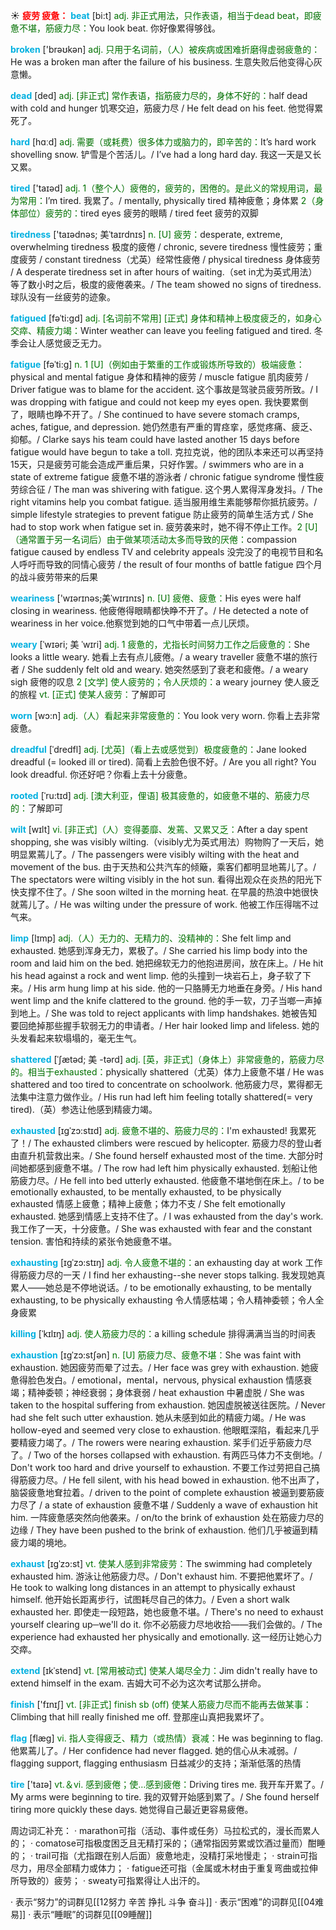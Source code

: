 ☀ <font color="red">**疲劳 疲惫：**</font>
<font color="sky blue">**beat**</font> [bi:t] 
<font color="rgb(227, 108, 9)">adj. 非正式用法，只作表语，相当于dead beat，即疲惫不堪，筋疲力尽：</font>You look beat. 你好像累得够戗。

<font color="sky blue">**broken**</font> ['brəʊkən] 
<font color="rgb(227, 108, 9)">adj. 只用于名词前，（人）被疾病或困难折磨得虚弱疲惫的：</font>He was a broken man after the failure of his business. 生意失败后他变得心灰意懒。

<font color="sky blue">**dead**</font> [ded] 
<font color="rgb(227, 108, 9)">adj. [非正式] 常作表语，指筋疲力尽的，身体不好的：</font>half dead with cold and hunger 饥寒交迫，筋疲力尽 / He felt dead on his feet. 他觉得累死了。

<font color="sky blue">**hard**</font> [hɑːd] 
<font color="rgb(227, 108, 9)">adj. 需要（或耗费）很多体力或脑力的，即辛苦的：</font>It’s hard work shovelling snow. 铲雪是个苦活儿。/ I’ve had a long hard day. 我这一天是又长又累。

<font color="sky blue">**tired**</font> ['taɪəd] 
<font color="rgb(227, 108, 9)">adj. 1（整个人）疲倦的，疲劳的，困倦的。是此义的常规用词，最为常用：</font>I’m tired. 我累了。/ mentally, physically tired 精神疲惫；身体累 <font color="rgb(227, 108, 9)">2（身体部位）疲劳的：</font>tired eyes 疲劳的眼睛 / tired feet 疲劳的双脚
                      
<font color="sky blue">**tiredness**</font> ['taɪədnəs; 美ˈtaɪrdnɪs]
<font color="rgb(227, 108, 9)">n. [U] 疲劳：</font>desperate, extreme, overwhelming tiredness 极度的疲倦 / chronic, severe tiredness 慢性疲劳；重度疲劳 / constant tiredness（尤英）经常性疲倦 / physical tiredness 身体疲劳 / A desperate tiredness set in after hours of waiting.（set in尤为英式用法）等了数小时之后，极度的疲倦袭来。/ The team showed no signs of tiredness. 球队没有一丝疲劳的迹象。

<font color="sky blue">**fatigued**</font> [fəˈti:gd]
<font color="rgb(227, 108, 9)">adj. [名词前不常用] [正式] 身体和精神上极度疲乏的，如身心交瘁、精疲力竭：</font>Winter weather can leave you feeling fatigued and tired. 冬季会让人感觉疲乏无力。
           
<font color="sky blue">**fatigue**</font> [fəˈti:g]
<font color="rgb(227, 108, 9)">n. 1 [U]（例如由于繁重的工作或锻炼所导致的）极端疲惫：</font>physical and mental fatigue 身体和精神的疲劳 / muscle fatigue 肌肉疲劳 / Driver fatigue was to blame for the accident. 这个事故是驾驶员疲劳所致。/ I was dropping with fatigue and could not keep my eyes open. 我快要累倒了，眼睛也睁不开了。/ She continued to have severe stomach cramps, aches, fatigue, and depression. 她仍然患有严重的胃痉挛，感觉疼痛、疲乏、抑郁。/ Clarke says his team could have lasted another 15 days before fatigue would have begun to take a toll. 克拉克说，他的团队本来还可以再坚持15天，只是疲劳可能会造成严重后果，只好作罢。/ swimmers who are in a state of extreme fatigue 疲惫不堪的游泳者 / chronic fatigue syndrome 慢性疲劳综合征 / The man was shivering with fatigue. 这个男人累得浑身发抖。/ The right vitamins help you combat fatigue. 适当服用维生素能够帮你抵抗疲劳。/ simple lifestyle strategies to prevent fatigue 防止疲劳的简单生活方式 / She had to stop work when fatigue set in. 疲劳袭来时，她不得不停止工作。<font color="rgb(227, 108, 9)">2 [U]（通常置于另一名词后）由于做某项活动太多而导致的厌倦：</font>compassion fatigue caused by endless TV and celebrity appeals 没完没了的电视节目和名人呼吁而导致的同情心疲劳 / the result of four months of battle fatigue 四个月的战斗疲劳带来的后果
           
<font color="sky blue">**weariness**</font> ['wɪərɪnəs;美ˈwɪrɪnɪs]
<font color="rgb(227, 108, 9)">n. [U] 疲倦、疲惫：</font>His eyes were half closing in weariness. 他疲倦得眼睛都快睁不开了。/ He detected a note of weariness in her voice.他察觉到她的口气中带着一点儿厌烦。
           
<font color="sky blue">**weary**</font> [ˈwɪəri; 美 ˈwɪri]
<font color="rgb(227, 108, 9)">adj. 1 疲惫的，尤指长时间努力工作之后疲惫的：</font>She looks a little weary. 她看上去有点儿疲倦。/ a weary traveller 疲惫不堪的旅行者 / She suddenly felt old and weary. 她突然感到了衰老和疲倦。/ a weary sigh 疲倦的叹息 <font color="rgb(227, 108, 9)">2 [文学] 使人疲劳的；令人厌烦的：</font>a weary journey 使人疲乏的旅程 <font color="rgb(227, 108, 9)">vt. [正式] 使某人疲劳：</font>了解即可

<font color="sky blue">**worn**</font> [wɔ:n] 
<font color="rgb(227, 108, 9)">adj.（人）看起来非常疲惫的：</font>You look very worn. 你看上去非常疲惫。
             
<font color="sky blue">**dreadful**</font> [ˈdredfl]
<font color="rgb(227, 108, 9)">adj. [尤英]（看上去或感觉到）极度疲惫的：</font>Jane looked dreadful (= looked ill or tired). 简看上去脸色很不好。/ Are you all right? You look dreadful. 你还好吧？你看上去十分疲惫。
          
<font color="sky blue">**rooted**</font> [ˈru:tɪd]
<font color="rgb(227, 108, 9)">adj. [澳大利亚，俚语] 极其疲惫的，如疲惫不堪的、筋疲力尽的：</font>了解即可

<font color="sky blue">**wilt**</font> [wɪlt]
<font color="rgb(227, 108, 9)">vi. [非正式]（人）变得萎靡、发蔫、又累又乏：</font>After a day spent shopping, she was visibly wilting.（visibly尤为英式用法）购物购了一天后，她明显累蔫儿了。/ The passengers were visibly wilting with the heat and movement of the bus. 由于天热和公共汽车的倾簸，乘客们都明显地蔫儿了。/ The spectators were wilting visibly in the hot sun. 看得出观众在炎热的阳光下快支撑不住了。/ She soon wilted in the morning heat. 在早晨的热浪中她很快就蔫儿了。/ He was wilting under the pressure of work. 他被工作压得喘不过气来。

<font color="sky blue">**limp**</font> [lɪmp]
<font color="rgb(227, 108, 9)">adj.（人）无力的、无精力的、没精神的：</font>She felt limp and exhausted. 她感到浑身无力，累极了。/ She carried his limp body into the room and laid him on the bed. 她把绵软无力的他抱进房间，放在床上。/ He hit his head against a rock and went limp. 他的头撞到一块岩石上，身子软了下来。/ His arm hung limp at his side. 他的一只胳膊无力地垂在身旁。/ His hand went limp and the knife clattered to the ground. 他的手一软，刀子当啷一声掉到地上。/ She was told to reject applicants with limp handshakes. 她被告知要回绝掉那些握手软弱无力的申请者。/ Her hair looked limp and lifeless. 她的头发看起来软塌塌的，毫无生气。       
                     
<font color="sky blue">**shattered**</font> [ˈʃætəd; 美 -tərd]
<font color="rgb(227, 108, 9)">adj. [英，非正式]（身体上）非常疲惫的，筋疲力尽的。相当于exhausted：</font>physically shattered（尤英）体力上疲惫不堪 / He was shattered and too tired to concentrate on schoolwork. 他筋疲力尽，累得都无法集中注意力做作业。/ His run had left him feeling totally shattered(= very tired).（英）参选让他感到精疲力竭。

<font color="sky blue">**exhausted**</font> [ɪgˈzɔ:stɪd]
<font color="rgb(227, 108, 9)">adj. 疲惫不堪的、筋疲力尽的：</font>I'm exhausted! 我累死了！/ The exhausted climbers were rescued by helicopter. 筋疲力尽的登山者由直升机营救出来。/ She found herself exhausted most of the time. 大部分时间她都感到疲惫不堪。/ The row had left him physically exhausted. 划船让他筋疲力尽。/ He fell into bed utterly exhausted. 他疲惫不堪地倒在床上。/ to be emotionally exhausted, to be mentally exhausted, to be physically exhausted 情感上疲惫；精神上疲惫；体力不支 / She felt emotionally exhausted. 她感到情感上支持不住了。/ I was exhausted from the day's work. 我工作了一天，十分疲惫。/ She was exhausted with fear and the constant tension. 害怕和持续的紧张令她疲惫不堪。
     
<font color="sky blue">**exhausting**</font> [ɪgˈzɔ:stɪŋ]
<font color="rgb(227, 108, 9)">adj. 令人疲惫不堪的：</font>an exhausting day at work 工作得筋疲力尽的一天 / I find her exhausting--she never stops talking. 我发现她真累人——她总是不停地说话。/ to be emotionally exhausting, to be mentally exhausting, to be physically exhausting 令人情感枯竭；令人精神委顿；令人全身疲累
       
<font color="sky blue">**killing**</font> [ˈkɪlɪŋ]
<font color="rgb(227, 108, 9)">adj. 使人筋疲力尽的：</font>a killing schedule 排得满满当当的时间表       

<font color="sky blue">**exhaustion**</font> [ɪgˈzɔ:stʃən]
<font color="rgb(227, 108, 9)">n. [U] 筋疲力尽、疲惫不堪：</font>She was faint with exhaustion. 她因疲劳而晕了过去。/ Her face was grey with exhaustion. 她疲惫得脸色发白。/ emotional，mental，nervous, physical exhaustion 情感衰竭；精神委顿；神经衰弱；身体衰弱 / heat exhaustion 中暑虚脱 / She was taken to the hospital suffering from exhaustion. 她因虚脱被送往医院。/ Never had she felt such utter exhaustion. 她从未感到如此的精疲力竭。/ He was hollow-eyed and seemed very close to exhaustion. 他眼眶深陷，看起来几乎要精疲力竭了。/ The rowers were nearing exhaustion. 桨手们近乎筋疲力尽了。/ Two of the horses collapsed with exhaustion. 有两匹马体力不支倒地。/ Don't work too hard and drive yourself to exhaustion. 不要工作过劳把自己搞得筋疲力尽。/ He fell silent, with his head bowed in exhaustion. 他不出声了，脑袋疲惫地耷拉着。/ driven to the point of complete exhaustion 被逼到要筋疲力尽了 / a state of exhaustion 疲惫不堪 / Suddenly a wave of exhaustion hit him. 一阵疲惫感突然向他袭来。/ on/to the brink of exhaustion 处在筋疲力尽的边缘 / They have been pushed to the brink of exhaustion. 他们几乎被逼到精疲力竭的境地。

<font color="sky blue">**exhaust**</font> [ɪgˈzɔ:st]
<font color="rgb(227, 108, 9)">vt. 使某人感到非常疲劳：</font>The swimming had completely exhausted him. 游泳让他筋疲力尽。/ Don't exhaust him. 不要把他累坏了。/ He took to walking long distances in an attempt to physically exhaust himself. 他开始长距离步行，试图耗尽自己的体力。/ Even a short walk exhausted her. 即使走一段短路，她也疲惫不堪。/ There's no need to exhaust yourself clearing up─we'll do it. 你不必筋疲力尽地收拾——我们会做的。/ The experience had exhausted her physically and emotionally. 这一经历让她心力交瘁。
         
<font color="sky blue">**extend**</font> [ɪkˈstend]
<font color="rgb(227, 108, 9)">vt. [常用被动式] 使某人竭尽全力：</font>Jim didn't really have to extend himself in the exam. 吉姆大可不必为这次考试那么拼命。

<font color="sky blue">**finish**</font> ['fɪnɪʃ] 
<font color="rgb(227, 108, 9)">vt. [非正式] finish sb (off) 使某人筋疲力尽而不能再去做某事：</font>Climbing that hill really finished me off. 登那座山真把我累坏了。

<font color="sky blue">**flag**</font> [flæɡ] 
<font color="rgb(227, 108, 9)">vi. 指人变得疲乏、精力（或热情）衰减：</font>He was beginning to flag. 他累蔫儿了。/ Her confidence had never flagged. 她的信心从未减弱。/ flagging support, flagging enthusiasm 日益减少的支持；渐渐低落的热情

<font color="sky blue">**tire**</font> ['taɪə] 
<font color="rgb(227, 108, 9)">vt.＆vi. 感到疲倦；使…感到疲倦：</font>Driving tires me. 我开车开累了。/ My arms were beginning to tire. 我的双臂开始感到累了。/ She found herself tiring more quickly these days. 她觉得自己最近更容易疲倦。

周边词汇补充：
· marathon可指（活动、事件或任务）马拉松式的，漫长而累人的；
· comatose可指极度困乏且无精打采的；（通常指因劳累或饮酒过量而）酣睡的；
· trail可指（尤指跟在别人后面）疲惫地走，没精打采地慢走；
· strain可指尽力，用尽全部精力或体力；
· fatigue还可指（金属或木材由于重复弯曲或拉伸所导致的）疲劳；
· sweaty可指累得让人出汗的。

· 表示“努力”的词群见[[12努力 辛苦 挣扎 斗争 奋斗]]
· 表示“困难”的词群见[[04难易]]
· 表示“睡眠”的词群见[[09睡醒]]
